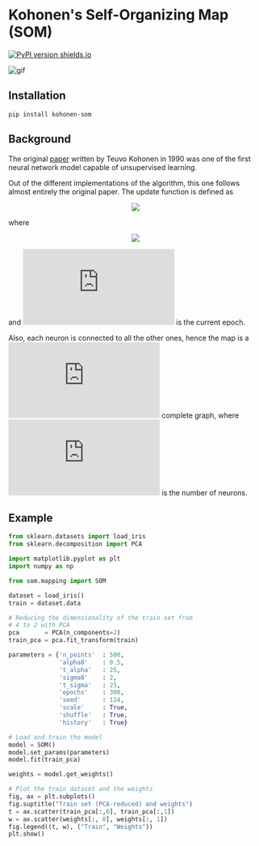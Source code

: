 # Kohonen's Self-Organizing Map (SOM)

[![PyPI version shields.io](https://img.shields.io/pypi/v/kohonen-som.svg)](https://pypi.python.org/pypi/kohonen-som/)

![gif](https://github.com/nicomignoni/SOM/blob/master/animation/animation.gif)

## Installation
```
pip install kohonen-som
```

## Background

The original [paper](https://sci2s.ugr.es/keel/pdf/algorithm/articulo/1990-Kohonen-PIEEE.pdf) written by Teuvo Kohonen in 1990 was one of the first neural network model capable of unsupervised learning.

Out of the different implementations of the algorithm, this one follows almost entirely the original paper. The update function is defined as


<div align="center"><img src="https://latex.codecogs.com/gif.latex?w_%7Bij%7D%28t%29%20%3D%20w_%7Bij%7D%28t%29%20&plus;%20%5Calpha%28t%29%20%5Ccdot%20h%28t%29%20%5Ccdot%20%7C%7Cx_%7Bci%7D%20-%20w_%7Bij%7D%28t%29%7C%7C"></div>

where

<div align="center"><img src=https://latex.codecogs.com/gif.latex?%5Cinline%20%5Cbegin%7Balign*%7D%20%5Cdisplaystyle%20%5Calpha%28t%29%20%3D%20%5Calpha_0%20%5Ccdot%20%5Ctext%7Bexp%7D%5Cleft%28%20-%5Cfrac%7Bt%7D%7B%5Ctau_%7B%5Calpha%7D%7D%20%5Cright%29%2C%20%5C%20h%28t%29%20%3D%20%5Ctext%7Bexp%7D%5Cleft%28-%5Cfrac%7B%7C%7Cw_%7Bc%7D%20-%20w_%7Bi%7D%7C%7C%5E2%7D%7B2%5Csigma%28t%29%5E2%7D%20%5Cright%29%2C%20%5C%20%5Csigma%28t%29%20%3D%20%5Csigma_0%20%5Ccdot%5Ctext%7Bexp%7D%20%5Cleft%28%20-%5Cfrac%7Bt%7D%7B%5Ctau_%7B%5Csigma%7D%7D%20%5Cright%29%20%5Cend%7Balign*%7D></div>

and ![equation](https://latex.codecogs.com/gif.latex?%5Cinline%20t) is the current epoch.

Also, each neuron is connected to all the other ones, hence the map is a ![equation](https://latex.codecogs.com/gif.latex?K_p) complete graph, where ![equation](https://latex.codecogs.com/gif.latex?p) is the number of neurons. 

## Example
```python
from sklearn.datasets import load_iris
from sklearn.decomposition import PCA

import matplotlib.pyplot as plt
import numpy as np

from som.mapping import SOM

dataset = load_iris()
train = dataset.data

# Reducing the dimensionality of the train set from
# 4 to 2 with PCA
pca       = PCA(n_components=2)
train_pca = pca.fit_transform(train)

parameters = {'n_points'  : 500,
              'alpha0'    : 0.5,
              't_alpha'   : 25,
              'sigma0'    : 2,
              't_sigma'   : 25,
              'epochs'    : 300,
              'seed'      : 124,
              'scale'     : True,
              'shuffle'   : True,
              'history'   : True}

# Load and train the model
model = SOM()
model.set_params(parameters)
model.fit(train_pca)

weights = model.get_weights()

# Plot the train dataset and the weights
fig, ax = plt.subplots()
fig.suptitle("Train set (PCA-reduced) and weights")
t = ax.scatter(train_pca[:,0], train_pca[:,1])
w = ax.scatter(weights[:, 0], weights[:, 1])
fig.legend((t, w), ("Train", "Weights"))
plt.show()


```
